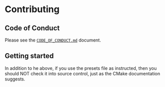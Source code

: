 # Contributing
## Code of Conduct

Please see the [`CODE_OF_CONDUCT.md`](CODE_OF_CONDUCT.md) document.

## Getting started

In addition to he above, if you use the presets file as instructed, then you
should NOT check it into source control, just as the CMake documentation
suggests.
